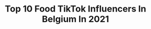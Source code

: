 ---
title: Top 10 Food TikTok Influencers In Belgium In 2021
description: >-
  Find top food TikTok influencers in Belgium in 2021. Most popular hashtags: #foryou #fyp #foryoupage #food.
platform: TikTok
hits: 34
text_top: Identify the most popular TikTok influencers on inBeat.
text_bottom: Our platform aggregates 34 TikTok influencers like this in Belgium for you to pitch.
profiles:
  - username: "aesthetic.foodiary"
    fullname: >-
      Clara 🌸
    bio: >-
      Follow my tiktok @claradevegaa let’s be friends! Food inspo Started: 2nd April
    location: "Belgium"
    followers: 6177
    engagement: 1868
    commentsToLikes: 0.033220
    id: ckb9rx5ddoo800j232i4t6sg0
    verified: false
    hashtags: "#healthyeats, #pescovegetarian, #foryoupage, #foodtiktok"
  - username: "yarensahbaz1"
    fullname: >-
      Yaren Sahbaz
    bio: >-
      
    location: "Belgium"
    followers: 5655
    engagement: 765
    commentsToLikes: 0.144019
    id: cka64z9nlasxr0i78hqd72dne
    verified: false
    hashtags: "#yemek, #homemade, #fyp, #food"
  - username: "lordkewax"
    fullname: >-
      Lord Kewax 
    bio: >-
      Snapchat : Kewax2 Instagram : lord_kewax Road to 100k 🚗😎
    location: "Belgium"
    followers: 112800
    engagement: 967
    commentsToLikes: 0.022344
    id: ckb98cbcprps50j23dm4jdekd
    verified: false
    hashtags: "#duo, #reaction, #cuisine, #humour"
  - username: "cook.zone_"
    fullname: >-
      Cook Zone
    bio: >-
      
    location: "Belgium"
    followers: 2228
    engagement: 803
    commentsToLikes: 0.022905
    id: ckc30y62jrjl40j235k6k38tu
    verified: false
    hashtags: "#quarantine, #fyp, #cooking, #foodblogger"
  - username: "ansofie46"
    fullname: >-
      Anso Fie
    bio: >-
      🎂
    location: "Belgium"
    followers: 2567
    engagement: 222
    commentsToLikes: 0.010665
    id: ck8torahrnmez0j783corrxn6
    verified: false
    hashtags: "#nomnom, #bakery, #cakebakery, #callebaut"
  - username: "dopefacts"
    fullname: >-
      Fun Facts
    bio: >-
      ↕️Follow me on YouTube↕️ Daily Cool Facts 🔎 📩 dopefactscontact@gmail.com
    location: "Belgium"
    followers: 134900
    engagement: 2147
    commentsToLikes: 0.067645
    id: ck9jv7u7zr1ry0j78t1uihb8v
    verified: false
    hashtags: "#amazingfacts, #foryoupage, #fyp, #funfacts"
  - username: "marcorondas"
    fullname: >-
      Marco Rondas 
    bio: >-
      ✉️: marco@nextchapter.agency INSTAGRAM: marcorondas
    location: "Belgium"
    followers: 213800
    engagement: 2202
    commentsToLikes: 0.023757
    id: ck8ae3tt29kxh0j785jd0il6n
    verified: false
    hashtags: "#fyp, #foryou, #foryoupage, #arianagrande"
  - username: "mimap1707"
    fullname: >-
      🌻 Call me Mi ❣
    bio: >-
      28 by birth 💃 18 by look 🏃‍♀️ 8 by choice 🤸‍♀️ 🇻🇳 in 🇧🇪
    location: "Belgium"
    followers: 4823
    engagement: 754
    commentsToLikes: 0.086186
    id: ckb0qbaa2g2wl0j23np8d82p0
    verified: false
    hashtags: "#unbox, #missyou, #duet, #datingstorytime"
  - username: "marilutsi"
    fullname: >-
      Marilu
    bio: >-
      Stop spying, follow me 👅
    location: "Belgium"
    followers: 13800
    engagement: 652
    commentsToLikes: 0.119990
    id: ckcvhfu70u6bc0j23zme7nocz
    verified: false
    hashtags: "#sexy, #greekgirlinbelgium, #greekgirl, #funny"
  - username: "tinne.oltmans"
    fullname: >-
      Tinne Oltmans
    bio: >-
      Actor & singer VERDRIJF ME, OUT NOW! 💙 ☎ Business: tinne.oltmans@outlook.com
    location: "Belgium"
    followers: 89200
    engagement: 1827
    commentsToLikes: 0.015824
    id: ck921p03jj0o40j7863jp3fbm
    verified: false
    hashtags: "#tinneoltmans, #lipsync, #singer, #comedy"
---